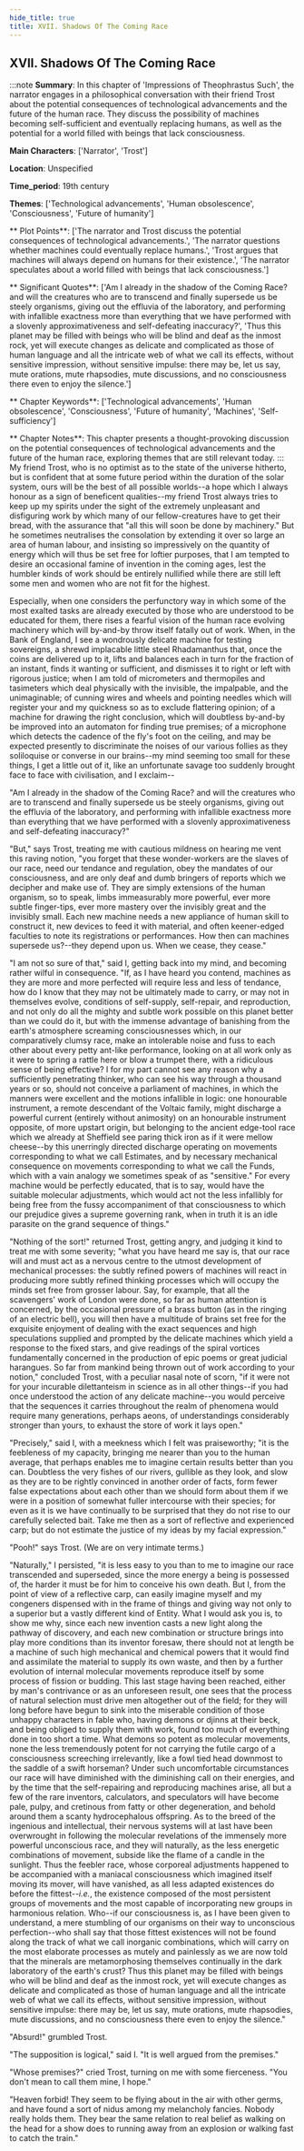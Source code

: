 ```yaml
---
hide_title: true
title: XVII. Shadows Of The Coming Race
---
```

## XVII. Shadows Of The Coming Race
:::note
**Summary**:
In this chapter of 'Impressions of Theophrastus Such', the narrator engages in a philosophical conversation with their friend Trost about the potential consequences of technological advancements and the future of the human race. They discuss the possibility of machines becoming self-sufficient and eventually replacing humans, as well as the potential for a world filled with beings that lack consciousness.

**Main Characters**:
['Narrator', 'Trost']

**Location**:
Unspecified

**Time_period**:
19th century

**Themes**:
['Technological advancements', 'Human obsolescence', 'Consciousness', 'Future of humanity']

** Plot Points**:
['The narrator and Trost discuss the potential consequences of technological advancements.', 'The narrator questions whether machines could eventually replace humans.', 'Trost argues that machines will always depend on humans for their existence.', 'The narrator speculates about a world filled with beings that lack consciousness.']

** Significant Quotes**:
['Am I already in the shadow of the Coming Race? and will the creatures who are to transcend and finally supersede us be steely organisms, giving out the effluvia of the laboratory, and performing with infallible exactness more than everything that we have performed with a slovenly approximativeness and self-defeating inaccuracy?', 'Thus this planet may be filled with beings who will be blind and deaf as the inmost rock, yet will execute changes as delicate and complicated as those of human language and all the intricate web of what we call its effects, without sensitive impression, without sensitive impulse: there may be, let us say, mute orations, mute rhapsodies, mute discussions, and no consciousness there even to enjoy the silence.']

** Chapter Keywords**:
['Technological advancements', 'Human obsolescence', 'Consciousness', 'Future of humanity', 'Machines', 'Self-sufficiency']

** Chapter Notes**:
This chapter presents a thought-provoking discussion on the potential consequences of technological advancements and the future of the human race, exploring themes that are still relevant today.
:::
My friend Trost, who is no optimist as to the state of the universe hitherto, but is confident that at some future period within the duration of the solar system, ours will be the best of all possible worlds--a hope which I always honour as a sign of beneficent qualities--my friend Trost always tries to keep up my spirits under the sight of the extremely unpleasant and disfiguring work by which many of our fellow-creatures have to get their bread, with the assurance that "all this will soon be done by machinery." But he sometimes neutralises the consolation by extending it over so large an area of human labour, and insisting so impressively on the quantity of energy which will thus be set free for loftier purposes, that I am tempted to desire an occasional famine of invention in the coming ages, lest the humbler kinds of work should be entirely nullified while there are still left some men and women who are not fit for the highest. 

Especially, when one considers the perfunctory way in which some of the most exalted tasks are already executed by those who are understood to be educated for them, there rises a fearful vision of the human race evolving machinery which will by-and-by throw itself fatally out of work. When, in the Bank of England, I see a wondrously delicate machine for testing sovereigns, a shrewd implacable little steel Rhadamanthus that, once the coins are delivered up to it, lifts and balances each in turn for the fraction of an instant, finds it wanting or sufficient, and dismisses it to right or left with rigorous justice; when I am told of micrometers and thermopiles and tasimeters which deal physically with the invisible, the impalpable, and the unimaginable; of cunning wires and wheels and pointing needles which will register your and my quickness so as to exclude flattering opinion; of a machine for drawing the right conclusion, which will doubtless by-and-by be improved into an automaton for finding true premises; of a microphone which detects the cadence of the fly's foot on the ceiling, and may be expected presently to discriminate the noises of our various follies as they soliloquise or converse in our brains--my mind seeming too small for these things, I get a little out of it, like an unfortunate savage too suddenly brought face to face with civilisation, and I exclaim-- 

"Am I already in the shadow of the Coming Race? and will the creatures who are to transcend and finally supersede us be steely organisms, giving out the effluvia of the laboratory, and performing with infallible exactness more than everything that we have performed with a slovenly approximativeness and self-defeating inaccuracy?" 

"But," says Trost, treating me with cautious mildness on hearing me vent this raving notion, "you forget that these wonder-workers are the slaves of our race, need our tendance and regulation, obey the mandates of our consciousness, and are only deaf and dumb bringers of reports which we decipher and make use of. They are simply extensions of the human organism, so to speak, limbs immeasurably more powerful, ever more subtle finger-tips, ever more mastery over the invisibly great and the invisibly small. Each new machine needs a new appliance of human skill to construct it, new devices to feed it with material, and often keener-edged faculties to note its registrations or performances. How then can machines supersede us?--they depend upon us. When we cease, they cease." 

"I am not so sure of that," said I, getting back into my mind, and becoming rather wilful in consequence. "If, as I have heard you contend, machines as they are more and more perfected will require less and less of tendance, how do I know that they may not be ultimately made to carry, or may not in themselves evolve, conditions of self-supply, self-repair, and reproduction, and not only do all the mighty and subtle work possible on this planet better than we could do it, but with the immense advantage of banishing from the earth's atmosphere screaming consciousnesses which, in our comparatively clumsy race, make an intolerable noise and fuss to each other about every petty ant-like performance, looking on at all work only as it were to spring a rattle here or blow a trumpet there, with a ridiculous sense of being effective? I for my part cannot see any reason why a sufficiently penetrating thinker, who can see his way through a thousand years or so, should not conceive a parliament of machines, in which the manners were excellent and the motions infallible in logic: one honourable instrument, a remote descendant of the Voltaic family, might discharge a powerful current (entirely without animosity) on an honourable instrument opposite, of more upstart origin, but belonging to the ancient edge-tool race which we already at Sheffield see paring thick iron as if it were mellow cheese--by this unerringly directed discharge operating on movements corresponding to what we call Estimates, and by necessary mechanical consequence on movements corresponding to what we call the Funds, which with a vain analogy we sometimes speak of as "sensitive." For every machine would be perfectly educated, that is to say, would have the suitable molecular adjustments, which would act not the less infallibly for being free from the fussy accompaniment of that consciousness to which our prejudice gives a supreme governing rank, when in truth it is an idle parasite on the grand sequence of things." 

"Nothing of the sort!" returned Trost, getting angry, and judging it kind to treat me with some severity; "what you have heard me say is, that our race will and must act as a nervous centre to the utmost development of mechanical processes: the subtly refined powers of machines will react in producing more subtly refined thinking processes which will occupy the minds set free from grosser labour. Say, for example, that all the scavengers' work of London were done, so far as human attention is concerned, by the occasional pressure of a brass button (as in the ringing of an electric bell), you will then have a multitude of brains set free for the exquisite enjoyment of dealing with the exact sequences and high speculations supplied and prompted by the delicate machines which yield a response to the fixed stars, and give readings of the spiral vortices fundamentally concerned in the production of epic poems or great judicial harangues. So far from mankind being thrown out of work according to your notion," concluded Trost, with a peculiar nasal note of scorn, "if it were not for your incurable dilettanteism in science as in all other things--if you had once understood the action of any delicate machine--you would perceive that the sequences it carries throughout the realm of phenomena would require many generations, perhaps aeons, of understandings considerably stronger than yours, to exhaust the store of work it lays open." 

"Precisely," said I, with a meekness which I felt was praiseworthy; "it is the feebleness of my capacity, bringing me nearer than you to the human average, that perhaps enables me to imagine certain results better than you can. Doubtless the very fishes of our rivers, gullible as they look, and slow as they are to be rightly convinced in another order of facts, form fewer false expectations about each other than we should form about them if we were in a position of somewhat fuller intercourse with their species; for even as it is we have continually to be surprised that they do not rise to our carefully selected bait. Take me then as a sort of reflective and experienced carp; but do not estimate the justice of my ideas by my facial expression." 

"Pooh!" says Trost. (We are on very intimate terms.) 

"Naturally," I persisted, "it is less easy to you than to me to imagine our race transcended and superseded, since the more energy a being is possessed of, the harder it must be for him to conceive his own death. But I, from the point of view of a reflective carp, can easily imagine myself and my congeners dispensed with in the frame of things and giving way not only to a superior but a vastly different kind of Entity. What I would ask you is, to show me why, since each new invention casts a new light along the pathway of discovery, and each new combination or structure brings into play more conditions than its inventor foresaw, there should not at length be a machine of such high mechanical and chemical powers that it would find and assimilate the material to supply its own waste, and then by a further evolution of internal molecular movements reproduce itself by some process of fission or budding. This last stage having been reached, either by man's contrivance or as an unforeseen result, one sees that the process of natural selection must drive men altogether out of the field; for they will long before have begun to sink into the miserable condition of those unhappy characters in fable who, having demons or djinns at their beck, and being obliged to supply them with work, found too much of everything done in too short a time. What demons so potent as molecular movements, none the less tremendously potent for not carrying the futile cargo of a consciousness screeching irrelevantly, like a fowl tied head downmost to the saddle of a swift horseman? Under such uncomfortable circumstances our race will have diminished with the diminishing call on their energies, and by the time that the self-repairing and reproducing machines arise, all but a few of the rare inventors, calculators, and speculators will have become pale, pulpy, and cretinous from fatty or other degeneration, and behold around them a scanty hydrocephalous offspring. As to the breed of the ingenious and intellectual, their nervous systems will at last have been overwrought in following the molecular revelations of the immensely more powerful unconscious race, and they will naturally, as the less energetic combinations of movement, subside like the flame of a candle in the sunlight. Thus the feebler race, whose corporeal adjustments happened to be accompanied with a maniacal consciousness which imagined itself moving its mover, will have vanished, as all less adapted existences do before the fittest--_i.e._, the existence composed of the most persistent groups of movements and the most capable of incorporating new groups in harmonious relation. Who--if our consciousness is, as I have been given to understand, a mere stumbling of our organisms on their way to unconscious perfection--who shall say that those fittest existences will not be found along the track of what we call inorganic combinations, which will carry on the most elaborate processes as mutely and painlessly as we are now told that the minerals are metamorphosing themselves continually in the dark laboratory of the earth's crust? Thus this planet may be filled with beings who will be blind and deaf as the inmost rock, yet will execute changes as delicate and complicated as those of human language and all the intricate web of what we call its effects, without sensitive impression, without sensitive impulse: there may be, let us say, mute orations, mute rhapsodies, mute discussions, and no consciousness there even to enjoy the silence." 

"Absurd!" grumbled Trost. 

"The supposition is logical," said I. "It is well argued from the premises." 

"Whose premises?" cried Trost, turning on me with some fierceness. "You don't mean to call them mine, I hope." 

"Heaven forbid! They seem to be flying about in the air with other germs, and have found a sort of nidus among my melancholy fancies. Nobody really holds them. They bear the same relation to real belief as walking on the head for a show does to running away from an explosion or walking fast to catch the train." 

